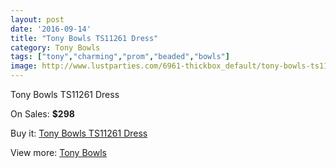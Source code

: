 ```yaml
---
layout: post
date: '2016-09-14'
title: "Tony Bowls TS11261 Dress"
category: Tony Bowls
tags: ["tony","charming","prom","beaded","bowls"]
image: http://www.lustparties.com/6961-thickbox_default/tony-bowls-ts11261-dress.jpg
---
```

Tony Bowls TS11261 Dress

On Sales: **$298**
<a href="https://www.lustparties.com/en/tony-bowls/2388-tony-bowls-ts11261-dress.html"><amp-img layout="responsive" width="600" height="600" src="//www.lustparties.com/6961-thickbox_default/tony-bowls-ts11261-dress.jpg" alt="Tony Bowls TS11261 Dress 0" /></a>
<a href="https://www.lustparties.com/en/tony-bowls/2388-tony-bowls-ts11261-dress.html"><amp-img layout="responsive" width="600" height="600" src="//www.lustparties.com/6962-thickbox_default/tony-bowls-ts11261-dress.jpg" alt="Tony Bowls TS11261 Dress 1" /></a>
<a href="https://www.lustparties.com/en/tony-bowls/2388-tony-bowls-ts11261-dress.html"><amp-img layout="responsive" width="600" height="600" src="//www.lustparties.com/6963-thickbox_default/tony-bowls-ts11261-dress.jpg" alt="Tony Bowls TS11261 Dress 2" /></a>

Buy it: [Tony Bowls TS11261 Dress](https://www.lustparties.com/en/tony-bowls/2388-tony-bowls-ts11261-dress.html "Tony Bowls TS11261 Dress")

View more: [Tony Bowls](https://www.lustparties.com/en/5-tony-bowls "Tony Bowls")